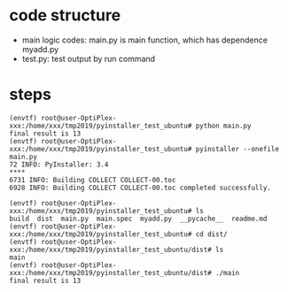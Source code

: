 # code structure


* main logic codes: main.py is main function, which has dependence myadd.py
* test.py: test output by run command


# steps


```
(envtf) root@user-OptiPlex-xxx:/home/xxx/tmp2019/pyinstaller_test_ubuntu# python main.py
final result is 13
(envtf) root@user-OptiPlex-xxx:/home/xxx/tmp2019/pyinstaller_test_ubuntu# pyinstaller --onefile main.py
72 INFO: PyInstaller: 3.4
****
6731 INFO: Building COLLECT COLLECT-00.toc
6928 INFO: Building COLLECT COLLECT-00.toc completed successfully.

(envtf) root@user-OptiPlex-xxx:/home/xxx/tmp2019/pyinstaller_test_ubuntu# ls
build  dist  main.py  main.spec  myadd.py  __pycache__  readme.md
(envtf) root@user-OptiPlex-xxx:/home/xxx/tmp2019/pyinstaller_test_ubuntu# cd dist/
(envtf) root@user-OptiPlex-xxx:/home/xxx/tmp2019/pyinstaller_test_ubuntu/dist# ls
main
(envtf) root@user-OptiPlex-xxx:/home/xxx/tmp2019/pyinstaller_test_ubuntu/dist# ./main
final result is 13

```

